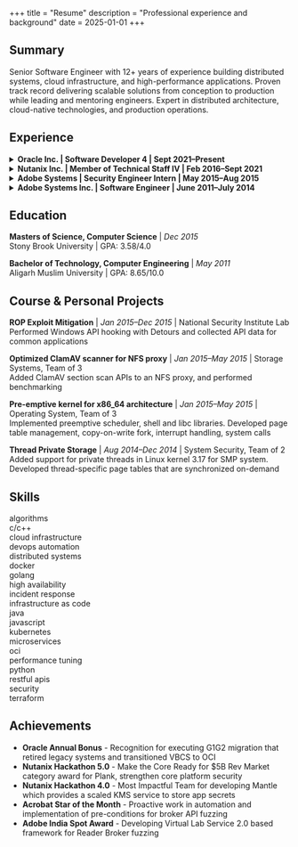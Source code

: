 +++
title = "Resume"
description = "Professional experience and background"
date = 2025-01-01
+++

## Summary

Senior Software Engineer with 12+ years of experience building distributed systems, cloud infrastructure, and high-performance applications. Proven track record delivering scalable solutions from conception to production while leading and mentoring engineers. Expert in distributed architecture, cloud-native technologies, and production operations.

## Experience

<details>
<summary><strong>Oracle Inc. | Software Developer 4 | Sept 2021–Present</strong></summary>

- Led disaster recovery implementation for Visual Builder Cloud Service - PaaS managing 40K+ compute nodes across Government and commercial regions
- Architected microservices refactor of monolithic platform, owning telemetry and monitoring service upgrade from Oracle Linux 7 to 9
- Implemented Gen1 to Gen2 migration with automated processes, enabling infrastructure modernization
- Spearheaded incident response during P1 incidents, debugging complex system failures and identifying root causes across distributed infrastructure
- Demonstrated full-stack expertise with code contributions spanning control plane, data plane, UI console, API specifications, DevOps automation, and infrastructure as code

</details>

<details>
<summary><strong>Nutanix Inc. | Member of Technical Staff IV | Feb 2016–Sept 2021</strong></summary>

- Designed and implemented multi node upgrades for Karbon Platform Services which includes system services, and kubernetes
- Designed and implemented zero layer Secret Store service for Nutanix Xi cloud. It provides secret access, storage, management; supports high availability
- Integrated Secret Store with IAM, deployment pipeline to enable access to secrets at the service startup
- Reduced memory footprint by 500 MB (~2.5%) for Nutanix OS with service monitor changes, which declined the no. of CFDs

</details>

<details>
<summary><strong>Adobe Systems | Security Engineer Intern | May 2015–Aug 2015</strong></summary>

- Developed security dashboard for processing Qualys vulnerability reports and implemented monitoring systems for new infrastructure components

</details>

<details>
<summary><strong>Adobe Systems Inc. | Software Engineer | June 2011–July 2014</strong></summary>

- Developed framework for penetration testing of Acrobat compute only sandbox
- Developed a distributed system for fuzzing Adobe Reader broker functions
- Improved existing automation for triaging externally reported vulnerabilities

</details>

## Education

**Masters of Science, Computer Science** | *Dec 2015*  
Stony Brook University | GPA: 3.58/4.0

**Bachelor of Technology, Computer Engineering** | *May 2011*  
Aligarh Muslim University | GPA: 8.65/10.0

## Course & Personal Projects

**ROP Exploit Mitigation** | *Jan 2015–Dec 2015* | National Security Institute Lab  
Performed Windows API hooking with Detours and collected API data for common applications

**Optimized ClamAV scanner for NFS proxy** | *Jan 2015–May 2015* | Storage Systems, Team of 3  
Added ClamAV section scan APIs to an NFS proxy, and performed benchmarking

**Pre-emptive kernel for x86_64 architecture** | *Jan 2015–May 2015* | Operating System, Team of 3  
Implemented preemptive scheduler, shell and libc libraries. Developed page table management, copy-on-write fork, interrupt handling, system calls

**Thread Private Storage** | *Aug 2014–Dec 2014* | System Security, Team of 2  
Added support for private threads in Linux kernel 3.17 for SMP system. Developed thread-specific page tables that are synchronized on-demand

## Skills

algorithms  
c/c++  
cloud infrastructure  
devops automation  
distributed systems  
docker  
golang  
high availability  
incident response  
infrastructure as code  
java  
javascript  
kubernetes  
microservices  
oci  
performance tuning  
python  
restful apis  
security  
terraform

## Achievements

- **Oracle Annual Bonus** - Recognition for executing G1G2 migration that retired legacy systems and transitioned VBCS to OCI
- **Nutanix Hackathon 5.0** - Make the Core Ready for $5B Rev Market category award for Plank, strengthen core platform security
- **Nutanix Hackathon 4.0** - Most Impactful Team for developing Mantle which provides a scaled KMS service to store app secrets
- **Acrobat Star of the Month** - Proactive work in automation and implementation of pre-conditions for broker API fuzzing
- **Adobe India Spot Award** - Developing Virtual Lab Service 2.0 based framework for Reader Broker fuzzing